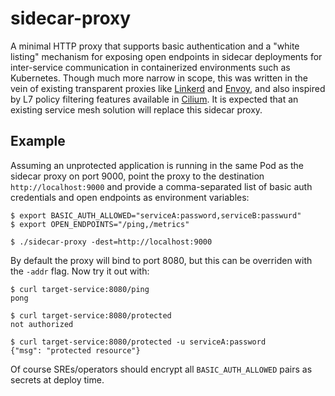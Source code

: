 # sidecar-proxy

A minimal HTTP proxy that supports basic authentication and a "white listing" mechanism for
exposing open endpoints in sidecar deployments for inter-service communication in
containerized environments such as Kubernetes. Though much more narrow in scope, this was 
written in the vein of existing transparent proxies like [Linkerd](https://linkerd.io/) and
[Envoy](https://www.envoyproxy.io), and also inspired by L7 policy filtering features available
in [Cilium](http://http://docs.cilium.io/). It is expected that an existing service mesh 
solution will replace this sidecar proxy.

## Example

Assuming an unprotected application is running in the same Pod as the sidecar proxy on port
9000, point the proxy to the destination `http://localhost:9000` and provide a comma-separated
list of basic auth credentials and open endpoints as environment variables:
```
$ export BASIC_AUTH_ALLOWED="serviceA:password,serviceB:passwurd"
$ export OPEN_ENDPOINTS="/ping,/metrics"

$ ./sidecar-proxy -dest=http://localhost:9000
```
By default the proxy will bind to port 8080, but this can be overriden with the `-addr`
flag. Now try it out with:
```
$ curl target-service:8080/ping
pong

$ curl target-service:8080/protected
not authorized

$ curl target-service:8080/protected -u serviceA:password
{"msg": "protected resource"}
```
Of course SREs/operators should encrypt all `BASIC_AUTH_ALLOWED` pairs as secrets at deploy
time.

